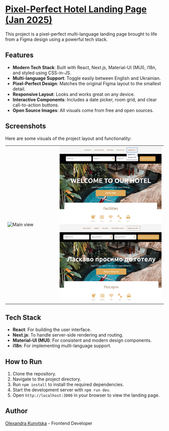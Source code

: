 # <a href="https://" target="_blank"> Pixel-Perfect Hotel Landing Page (Jan 2025)</a>

This project is a pixel-perfect multi-language landing page brought to life from a Figma design using a powerful tech stack.

## Features

- **Modern Tech Stack**: Built with React, Next.js, Material-UI (MUI), i18n, and styled using CSS-in-JS.
- **Multi-language Support**: Toggle easily between English and Ukrainian.
- **Pixel-Perfect Design**: Matches the original Figma layout to the smallest detail.
- **Responsive Layout**: Looks and works great on any device.
- **Interactive Components**: Includes a date picker, room grid, and clear call-to-action buttons.
- **Open Source Images**: All visuals come from free and open sources.

## Screenshots

Here are some visuals of the project layout and functionality:

<table>
  <tr>
    <td style="width: 33%;">
     <img src="./public/screenshots/hotel_full.png" alt="Main view" >
    </td>
    <td style="width: 67%;">
      <img src="./public/screenshots/hotel_lang.png" alt="Lang switcher" >
      <img src="./public/screenshots/hotel_uk.png" alt="Ukrainian view">
    </td>
  </tr>
</table>

## Tech Stack

- **React**: For building the user interface.
- **Next.js**: To handle server-side rendering and routing.
- **Material-UI (MUI)**: For consistent and modern design components.
- **i18n**: For implementing multi-language support.

## How to Run

1. Clone the repository.
2. Navigate to the project directory.
3. Run `npm install` to install the required dependencies.
4. Start the development server with `npm run dev`.
5. Open `http://localhost:3000` in your browser to view the landing page.

## Author

[Olexandra Kunytska](https://github.com/olexandracodes) - Frontend Developer
